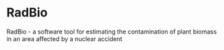 # RadBio
RadBio - a software tool for estimating the contamination of plant biomass in an area affected by a nuclear accident
